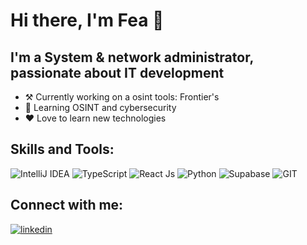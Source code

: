 # Hi there, I'm Fea 👋

## I'm a System & network administrator, passionate about IT development

-   ⚒️ Currently working on a osint tools: Frontier's
-   🔰 Learning OSINT and cybersecurity
-   ❤️ Love to learn new technologies
<!-- -   🔭 Looking for new opportunity -->

## Skills and Tools:

![IntelliJ IDEA](https://img.shields.io/badge/IntelliJIDEA-000000.svg?style=for-the-badge&logo=intellij-idea&logoColor=white)
![TypeScript](https://img.shields.io/badge/TypeScript-3178C6?style=for-the-badge&logo=nodedotjs&logoColor=FFF)
![React Js](https://img.shields.io/badge/React-20232A?style=for-the-badge&logo=react&logoColor=61DAFB)
![Python](https://img.shields.io/badge/python-3670A0?style=for-the-badge&logo=python&logoColor=ffdd54)
![Supabase](https://img.shields.io/badge/Supabase-3ECF8E?style=for-the-badge&logo=supabase&logoColor=white)
![GIT](https://img.shields.io/badge/Git-F05032?style=for-the-badge&logo=git&logoColor=white)

## Connect with me:

[![linkedin](https://img.shields.io/badge/LinkedIn-0077B5?style=for-the-badge&logo=linkedin&logoColor=white)](https://www.linkedin.com/in/varei)

<!--START_SECTION:activity-->

[linkedin]: https://www.linkedin.com/in/varei
